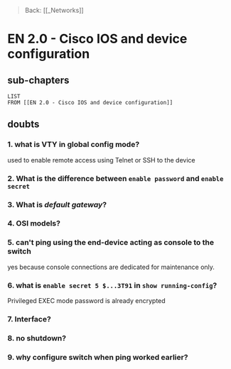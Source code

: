 >Back: [[_Networks]]

# EN 2.0 - Cisco IOS and device configuration

## sub-chapters
```dataview
LIST
FROM [[EN 2.0 - Cisco IOS and device configuration]]
```

## doubts
### 1. what is VTY in global config mode?
used to enable remote access using Telnet or SSH to the device

### 2. What is the difference between `enable password` and `enable secret`

### 3. What is *default gateway*?

### 4. OSI models?

### 5. can't ping using the end-device acting as console to the switch
yes because console connections are dedicated for maintenance only.

### 6. what is `enable secret 5 $...3T91` in `show running-config`?
Privileged EXEC mode password is already encrypted

### 7. Interface?

### 8. no shutdown?

### 9. why configure switch when ping worked earlier?
